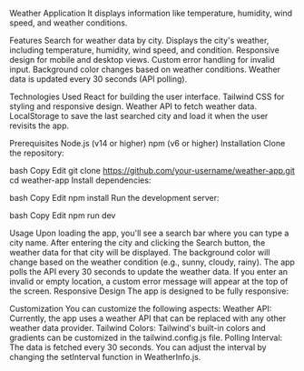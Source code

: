 Weather Application
It displays information like temperature, humidity, wind speed, and weather conditions.

Features
Search for weather data by city.
Displays the city's weather, including temperature, humidity, wind speed, and condition.
Responsive design for mobile and desktop views.
Custom error handling for invalid input.
Background color changes based on weather conditions.
Weather data is updated every 30 seconds (API polling).

Technologies Used
React for building the user interface.
Tailwind CSS for styling and responsive design.
Weather API to fetch weather data.
LocalStorage to save the last searched city and load it when the user revisits the app.

Prerequisites
Node.js (v14 or higher)
npm (v6 or higher)
Installation
Clone the repository:

bash
Copy
Edit
git clone https://github.com/your-username/weather-app.git
cd weather-app
Install dependencies:

bash
Copy
Edit
npm install
Run the development server:

bash
Copy
Edit
npm run dev

Usage
Upon loading the app, you'll see a search bar where you can type a city name.
After entering the city and clicking the Search button, the weather data for that city will be displayed.
The background color will change based on the weather condition (e.g., sunny, cloudy, rainy).
The app polls the API every 30 seconds to update the weather data.
If you enter an invalid or empty location, a custom error message will appear at the top of the screen.
Responsive Design
The app is designed to be fully responsive:


Customization
You can customize the following aspects:
Weather API: Currently, the app uses a weather API that can be replaced with any other weather data provider.
Tailwind Colors: Tailwind's built-in colors and gradients can be customized in the tailwind.config.js file.
Polling Interval: The data is fetched every 30 seconds. You can adjust the interval by changing the setInterval function in WeatherInfo.js.

